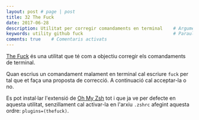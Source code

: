 ```yaml
---
layout: post # page | post
title: 32 The Fuck
date: 2017-06-28 
description: Utilitat per corregir comandaments en terminal    # Argument
keywords: utility github fuck                                  # Paraules clau
coments: true    # Comentaris activats
---
```


[The Fuck](https://github.com/nvbn/thefuck) és una utilitat que té com a objectiu corregir els comandaments de terminal.

Quan escrius un comandament malament en terminal cal escriure `fuck` per tal que et faça una proposta de correcció. A continuació cal acceptar-la o no.

Es pot instal·lar l'extensió de [Oh My Zsh](https://github.com/robbyrussell/oh-my-zsh/tree/master/plugins/thefuck) tot i que ja ve per defecte en aquesta utilitat, senzillament cal activar-la en l'arxiu `.zshrc` afegint aquesta ordre: `plugins=(thefuck)`.


